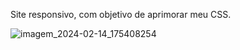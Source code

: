 Site responsivo, com objetivo de aprimorar meu CSS.

![imagem_2024-02-14_175408254](https://github.com/JulioDev01/jogo-adivinha/assets/136189977/2c0f9055-5930-4ca5-a863-e8d1d5eac661)

